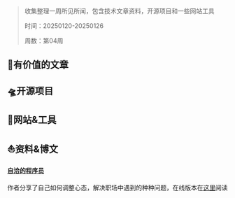 >收集整理一周所见所闻，包含技术文章资料，开源项目和一些网站工具
>
>时间：20250120-20250126
>
>周数：第04周

## 📜有价值的文章

## 🛸开源项目

## 🚀网站&工具

## ⛵资料&博文

#### [自洽的程序员](https://github.com/zhangchenchen/self-consistent-coder)

作者分享了自己如何调整心态，解决职场中遇到的种种问题，在线版本在[这里](https://self-consistent-coder.readthedocs.io/zh-cn/latest/)阅读